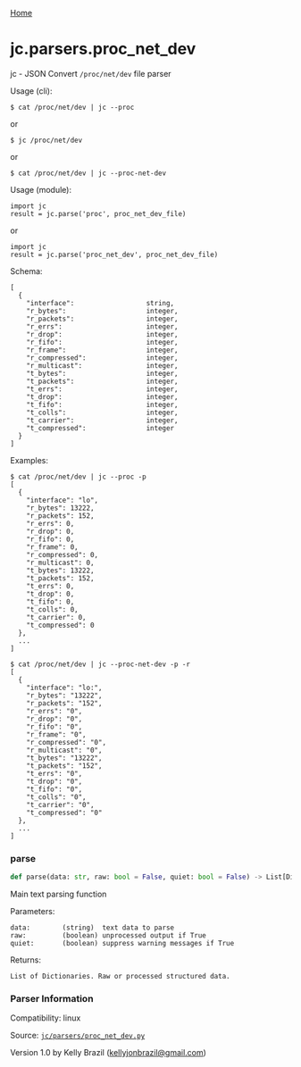 [Home](https://kellyjonbrazil.github.io/jc/)
<a id="jc.parsers.proc_net_dev"></a>

# jc.parsers.proc_net_dev

jc - JSON Convert `/proc/net/dev` file parser

Usage (cli):

    $ cat /proc/net/dev | jc --proc

or

    $ jc /proc/net/dev

or

    $ cat /proc/net/dev | jc --proc-net-dev

Usage (module):

    import jc
    result = jc.parse('proc', proc_net_dev_file)

or

    import jc
    result = jc.parse('proc_net_dev', proc_net_dev_file)

Schema:

    [
      {
        "interface":                  string,
        "r_bytes":                    integer,
        "r_packets":                  integer,
        "r_errs":                     integer,
        "r_drop":                     integer,
        "r_fifo":                     integer,
        "r_frame":                    integer,
        "r_compressed":               integer,
        "r_multicast":                integer,
        "t_bytes":                    integer,
        "t_packets":                  integer,
        "t_errs":                     integer,
        "t_drop":                     integer,
        "t_fifo":                     integer,
        "t_colls":                    integer,
        "t_carrier":                  integer,
        "t_compressed":               integer
      }
    ]

Examples:

    $ cat /proc/net/dev | jc --proc -p
    [
      {
        "interface": "lo",
        "r_bytes": 13222,
        "r_packets": 152,
        "r_errs": 0,
        "r_drop": 0,
        "r_fifo": 0,
        "r_frame": 0,
        "r_compressed": 0,
        "r_multicast": 0,
        "t_bytes": 13222,
        "t_packets": 152,
        "t_errs": 0,
        "t_drop": 0,
        "t_fifo": 0,
        "t_colls": 0,
        "t_carrier": 0,
        "t_compressed": 0
      },
      ...
    ]

    $ cat /proc/net/dev | jc --proc-net-dev -p -r
    [
      {
        "interface": "lo:",
        "r_bytes": "13222",
        "r_packets": "152",
        "r_errs": "0",
        "r_drop": "0",
        "r_fifo": "0",
        "r_frame": "0",
        "r_compressed": "0",
        "r_multicast": "0",
        "t_bytes": "13222",
        "t_packets": "152",
        "t_errs": "0",
        "t_drop": "0",
        "t_fifo": "0",
        "t_colls": "0",
        "t_carrier": "0",
        "t_compressed": "0"
      },
      ...
    ]

<a id="jc.parsers.proc_net_dev.parse"></a>

### parse

```python
def parse(data: str, raw: bool = False, quiet: bool = False) -> List[Dict]
```

Main text parsing function

Parameters:

    data:        (string)  text data to parse
    raw:         (boolean) unprocessed output if True
    quiet:       (boolean) suppress warning messages if True

Returns:

    List of Dictionaries. Raw or processed structured data.

### Parser Information
Compatibility:  linux

Source: [`jc/parsers/proc_net_dev.py`](https://github.com/kellyjonbrazil/jc/blob/master/jc/parsers/proc_net_dev.py)

Version 1.0 by Kelly Brazil (kellyjonbrazil@gmail.com)
